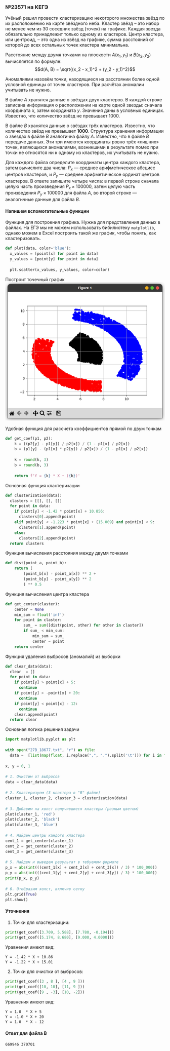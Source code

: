 
### №23571 на КЕГЭ

Учёный решил провести кластеризацию некоторого множества звёзд по их расположению на карте звёздного неба. Кластер звёзд – это набор не менее чем из $30$ соседних звёзд (точек) на графике. Каждая звезда обязательно принадлежит только одному из кластеров. Центр кластера, или центроид, – это одна из звёзд на графике, сумма расстояний от которой до всех остальных точек кластера минимальна.

Расстояние между двумя точками на плоскости $A(x_1, y_1)$ и $B(x_2, y_2)$ вычисляется по формуле: $$d(A, B) = \sqrt{(x_2 - x_1)^2 + (y_2 - y_1)^2}$$

Аномалиями назовём точки, находящиеся на расстоянии более одной условной единицы от точек кластеров. При расчётах аномалии учитывать не нужно.

В файле $A$ хранятся данные о звёздах двух кластеров. В каждой строке записана информация о расположении на карте одной звезды: сначала координата $x$, затем координата $y$. Значения даны в условных единицах. Известно, что количество звёзд не превышает $1000$.

В файле $B$ хранятся данные о звёздах трёх кластеров. Известно, что количество звёзд не превышает **1000**. Структура хранения информации о звездах в файле $B$ аналогична файлу $A$.
Известно, что в файле  $B$ передаче данных. Эти три имеются координаты ровно трёх «лишних» точек, являющихся аномалиями, возникшими в результате помех при точки не относятся ни к одному из кластеров, их учитывать не нужно.

Для каждого файла определите координаты центра каждого кластера, затем вычислите два числа: ${P_x}$ — среднее арифметическое абсцисс центров кластеров, и ${P_y}$ — среднее арифметическое ординат центров кластеров. В ответе запишите четыре числа: в первой строке сначала целую часть произведения ${P_x \times 100000}$, затем целую часть произведения ${P_y \times 100000}$ для файла $A$, во второй строке — аналогичные данные для файла $B$.

#### Напишем вспомогательные функции

Функция для построения графика. Нужна для представления данных в файлах. На ЕГЭ мы не можем использовать бибилиотеку `matplotlib`, однако можем в Excel построить такой же график, чтобы понять, как кластеризовать.

```python
def plot(data, color='blue'):
  x_values = [point[x] for point in data]
  y_values = [point[y] for point in data]  

  plt.scatter(x_values, y_values, color=color)
```

Построит точечный график
![График для файла Б](/src/assets/types/type_27/babacapa/image.png)

Удобная функция для рассчета коэффициентов прямой по двум точкам
```python
def get_coef(p1, p2):
    k = ((p2[y] - p1[y]) / p2[x]) / (1 - p1[x] / p2[x])
    b = (p1[y] - (p1[x] * p2[y]) / p2[x]) / (1 - p1[x] / p2[x])

    k = round(k, 3)
    b = round(b, 3)

    return f'Y = {k} * X + ({b})'
```

Основная функция кластеризации
```python
def clusterization(data):
  clasters = [[], [], []]
  for point in data:
    if point[y] < -1.42 * point[x] + 10.856:
      clasters[0].append(point)
    elif point[y] < -1.223 * point[x] + (15.009) and point[x] < 9:
      clasters[1].append(point)
    else:
      clasters[2].append(point)
  return clasters
```

Функция вычисления расстояния между двумя точками
```python
def dist(point_a, point_b):
    return (
        (point_b[x] - point_a[x]) ** 2 + 
        (point_b[y] - point_a[y]) ** 2
        ) ** 0.5
```

Функция вычисления центра кластера
```python
def get_center(claster):
    center = None
    min_sum = float('inf')
    for point in claster:
        sum_ = sum([dist(point, other) for other in claster])
        if sum_ < min_sum:
            min_sum = sum_
            center = point
    return center
```

Функция удаления выбросов (аномалий) из выборки
```python
def clear_data(data):
  clear  = []
  for point in data:
    if point[y] > point[x] + 5:
      continue
    if point[y] > -point[x] + 20:
      continue
    if point[y] < point[x] - 12:
      continue
    clear.append(point)
  return clear

```

Основная логика решения задачи
```python
import matplotlib.pyplot as plt

with open("27B_18677.txt", "r") as file:
  data =  [list(map(float, i.replace(",", ".").split('\t'))) for i in file.readlines()]

x, y = 0, 1

# 1. Очистим от выбросов
data = clear_data(data)

# 2. Кластеризуем (3 кластера в "В" файле)
claster_1, claster_2, claster_3 = clusterization(data)

# 3. Добавим на холст получившиеся кластеры (разным цветом)
plot(claster_1, 'red')
plot(claster_2, 'black')
plot(claster_3, 'blue')

# 4. Найдем центры каждого кластера
cent_1 = get_center(claster_1)
cent_2 = get_center(claster_2)
cent_3 = get_center(claster_3)

# 5. Найдем и выведем результат в тебуемом формате 
p_x = abs(int(((cent_1[x] + cent_2[x] + cent_3[x]) / 3) * 100_000))
p_y = abs(int(((cent_1[y] + cent_2[y] + cent_3[y]) / 3) * 100_000))
print(p_x, p_y)

# 6. Отобразим холст, включив сетку
plt.grid(True)
plt.show()
```

#### Уточнения
1) Точки для кластеризации:
```python
print(get_coef([3.709, 5.588], [7.780, -0.194]))
print(get_coef([5.174, 8.680], [9.000, 4.0000]))
```

Уравнения имеют вид:
```
Y = -1.42 * X + 10.86
Y = -1.22 * X + 15.01
```

2) Точки для очистки от выбросов:
```python
print(get_coef([3 , 8 ], [4 , 9 ]))
print(get_coef([10, 10], [11, 9 ]))
print(get_coef([9 , -3], [10, -2]))
```

Уравнения имеют вид:
```
Y = 1.0  * X + 5
Y = -1.0 * X + 20
Y = 1.0  * X - 12
```

#### Ответ для файла B
```
669946 370701
```